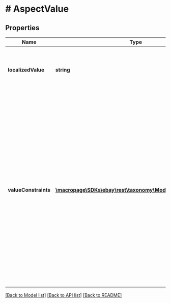 # # AspectValue

## Properties

Name | Type | Description | Notes
------------ | ------------- | ------------- | -------------
**localizedValue** | **string** | The localized value of this aspect.&lt;br&gt;&lt;br&gt;          &lt;span class&#x3D;\&quot;tablenote\&quot;&gt; &lt;strong&gt;Note:&lt;/strong&gt; This value is always localized for the specified marketplace. &lt;/span&gt; | [optional]
**valueConstraints** | [**\macropage\SDKs\ebay\rest\taxonomy\Model\ValueConstraint[]**](ValueConstraint.md) | &lt;i&gt;Not returned if&lt;/i&gt; the value of the &lt;b&gt;localizedValue&lt;/b&gt; field can always be selected for this aspect of the specified category.&lt;br&gt;&lt;br&gt;Contains a list of the dependencies that identify when the value of the &lt;b&gt;localizedValue&lt;/b&gt; field is available for the current aspect. Each dependency specifies the values of another aspect of the same category (a &lt;i&gt;control&lt;/i&gt; aspect), for which the current value of the current aspect can also be selected by the seller. &lt;br&gt;&lt;br&gt;          &lt;b&gt;Example:&lt;/b&gt; A shirt is available in three sizes and three colors, but only the Small and Medium sizes come in Green. Thus for the Color aspect, the value Green is constrained by its dependency on Size (the control aspect). Only when the Size aspect value is Small or Medium, can the Color aspect value of Green be selected by the seller. | [optional]

[[Back to Model list]](../../README.md#models) [[Back to API list]](../../README.md#endpoints) [[Back to README]](../../README.md)
